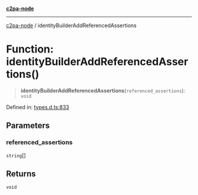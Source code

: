 [**c2pa-node**](../README.md)

***

[c2pa-node](../README.md) / identityBuilderAddReferencedAssertions

# Function: identityBuilderAddReferencedAssertions()

> **identityBuilderAddReferencedAssertions**(`referenced_assertions`): `void`

Defined in: [types.d.ts:833](https://github.com/contentauth/c2pa-node-v2/blob/5303c5fd1e9a72d23f327699b48a7620e901a41c/js-src/types.d.ts#L833)

## Parameters

### referenced\_assertions

`string`[]

## Returns

`void`
